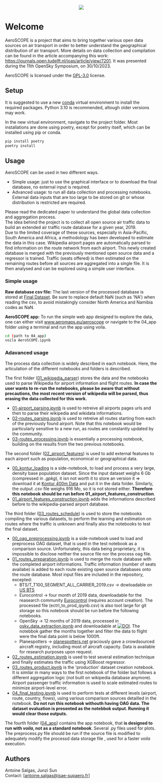 <p align="center">
  <img src=https://github.com/AeroMAPS/AeroSCOPE/assets/97613437/1824dcdd-1c25-489c-96e0-4897a0773b7c />
</p>


# Welcome 
AeroSCOPE is a project that aims to bring together various open data sources on air transport in order to better understand the geographical distribution of air transport.
More details on data collection and compilation can be found in the article accompanying this work: https://journals.open.tudelft.nl/joas/article/view/7201. It was presented during the 11th OpenSky Symposium, on 30/10/2023. 

AeroSCOPE is licensed under the [GPL-3.0](https://www.gnu.org/licenses/gpl-3.0.en.html) license.


## Setup

It is suggested to use a new [conda](https://docs.conda.io/en/latest/miniconda.html) virtual environment to install the required packages.
Python 3.10 is recommended, altough older versions may work.

In the new virtual environment, navigate to the project folder. Most installations are done using poetry, except for poetry itself, which can be installed using pip or conda.



```bash
pip install poetry 
poetry install 
```

## Usage
AeroSCOPE can be used in two different ways.

* Simple usage: just to use the graphical interface or to download the final database, no external input is required.
* Advanced usage: to run all data collection and processing notebooks. External data inputs that are too large to be stored on git or whose distribution is restricted are required.

Please read the dedicated paper to understand the global data collection and aggregation process.  
The idea behind the project is to collect all open source air traffic data to build an extended air traffic route database for a given year, 2019.  
Due to the limited coverage of these sources, especially in Asia-Pacific, South America and Africa, a methodology has been developed to estimate the data in this case. 
Wikipedia airport pages are automatically parsed to find information on the route network from each airport. This newly created database is merged with the previously mentioned open source data and a regressor is trained.
Traffic (seats offered) is then estimated on the remaining routes before all sources are aggregated into a single file.
It is then analysed and can be explored using a simple user interface. 

### Simple usage

__Raw database csv file:__ 
The last version of the processed database is stored at [Final Dataset](https://github.com/AeroMAPS/AeroSCOPE/tree/main/aeroscope/03_routes_schedule/data/final_26_09.csv). 
Be sure to replace default NaN (such as 'NA') when reading the csv, to avoid mistakingly consider North America and Namibia codes as NaN.

__AeroSCOPE app:__
To run the simple web app designed to explore the data, one can either visit www.aeromaps.eu/aeroscope or navigate to the 04_app folder using a terminal and run the app using voila.

```bash
cd (path to 04_app) 
voila AeroSCOPE.ipynb
```

### Adavanced usage

The process data collection is widely described in each notebook. Here, the articulation of the different notebooks and folders is described.  

The first folder ([01_wikipedia_parser](https://github.com/AeroMAPS/AeroSCOPE/tree/main/aeroscope/01_wikipedia_parser)) stores the data and the notebooks used to parse Wikipedia for airport information and flight routes. **In case the user wants to re-run the notebooks, please be aware that without precautions, the most recent version of wikipedia will be parsed, thus erasing the data collected for this work.**   
- [01-airport_parsing.ipynb](https://github.com/AeroMAPS/AeroSCOPE/tree/main/aeroscope/01_wikipedia_parser/01-airport_parsing.ipynb) is used to retreive all airports pages urls and then to parse their wikipedia and wikidata informations.
- [02-routes_parsing.ipynb](https://github.com/AeroMAPS/AeroSCOPE/tree/main/aeroscope/01_wikipedia_parser/02-routes_parsing.ipynb) is used to retreive all routes starting from each of the previously found airport. Note that this notebook would be particularly sensitive to a new run, as routes are constantly updated by the community.
- [03-routes_processing.ipynb](https://github.com/AeroMAPS/AeroSCOPE/tree/main/aeroscope/01_wikipedia_parser/03-routes_processing.ipynb) is essentially a processing notebook, building on the results from the two previous notebooks.

The second folder ([02_airport_features](https://github.com/AeroMAPS/AeroSCOPE/tree/main/aeroscope/02_airport_features)) is used to add external features to each airport such as population, economical or geographical data.
- [00_kontur_loading](https://github.com/AeroMAPS/AeroSCOPE/tree/main/aeroscope/02_airport_features/00_kontur_loading.ipynb) is a side-notebook, to load and process a very large, density base population dataset. Since the input dataset weighs 6 Gb (compressed in *.gpkg*), it isn not worth it to store an version it => download it at [Kontur 400m Data](https://geodata-eu-central-1-kontur-public.s3.amazonaws.com/kontur_datasets/kontur_population_20220630.gpkg.gz) and put it in the data folder. Similarly, the output *.csv* file weighs 916 Mo, so it is not stored either. **Therefore this notebook should be run before 01_airport_features_construction**.  
- [01_airport_features_construction.ipynb](https://github.com/AeroMAPS/AeroSCOPE/tree/main/aeroscope/02_airport_features/01_airport_features_construction.ipynb) adds the informations described before to the wikipedia-parsed airport database.

The third folder ([03_routes_schedule](https://github.com/AeroMAPS/AeroSCOPE/tree/main/aeroscope/03_routes_schedule)) is used to store the notebooks compiling the various datasets, to perform the learning and estimation on routes where the traffic is unknown and finally also the notebooks to test the final dataset.
- [00_oag_preprocessing.ipynb](https://github.com/AeroMAPS/AeroSCOPE/tree/main/aeroscope/03_routes_schedule/00_oag_preprocessing.ipynb) is a side-notebook used to load and preprocess OAG dataset, that is used in the test notebook as a comparison source. Unfortunately, this data being proprietary, it is impossible to disclose neither the source file nor the process oag file.
- [01_routes_preparation.ipynb](https://github.com/AeroMAPS/AeroSCOPE/tree/main/aeroscope/03_routes_schedule/01_routes_preparation.ipynb) is used to merge the route database with the completed airport informations. Traffic information (number of seats availabe) is added to each route existing open source databases onto the route database. 
Most input files are included in the repository, excepted:
  - BTS/T_T100_SEGMENT_ALL_CARRIER_2019.csv -> dowloadable on [US BTS](https://www.transtats.bts.gov/Fields.asp?gnoyr_VQ=FMG)
  - Eurocontrol -> four month of 2019 data, downloadable for the reasearch community [Eurocontrol](https://ext.eurocontrol.int/prisme_data_provision_hmi/) (requires account creation). The processed file (ectrl_to_prod_ipynb.csv) is also toot large for git storage so this notebook should be run before the following notebooks.
  - OpenSky -> 12 months of 2019 data, processed in [osky_data_extraction.ipynb](https://github.com/AeroMAPS/AeroSCOPE/tree/main/aeroscope/Utilities/osky_data_extraction.ipynb) and downloadable at [![DOI](https://zenodo.org/badge/DOI/10.5281/zenodo.7923702.svg)](https://doi.org/10.5281/zenodo.7923702). The notebbok gather the months together and filter the data to flight were the final data point is below 1000ft.
  - Planespotters -> [planespotters.net](https://planespotters.net) graciously gave a crowdsourced aircraft registry, including most of aircraft capacity. Data is available for research purposes upon request.
- [02_routes_estimation.ipynb](https://github.com/AeroMAPS/AeroSCOPE/tree/main/aeroscope/03_routes_schedule/02_routes_estimation.ipynb) is used to test several estimation technique and finally estimates the traffic using XGBoost regressor.
- [03_routes_product.ipynb](https://github.com/AeroMAPS/AeroSCOPE/tree/main/aeroscope/03_routes_schedule/03_routes_product.ipynb) is the 'production' dataset creation notebook. It is similar in many ways to the first notebook of the folder but follows a different aggregation logic (not built on wikipedia database anymore). Airport passenger traffic information is used to scale estimated routes to minimize airport-level error.
- [04_final_testing.ipynb](https://github.com/AeroMAPS/AeroSCOPE/tree/main/aeroscope/03_routes_schedule/04_final_testing.ipynb) is used to perform tests at different levels (airport, route, country, flows), using various comparison sources detailled in the notebook. **Do not run this notebook withouth having OAG data. The dataset evaluation is presented as the notebbok output. Running it would clear those outputs.**

The fourth folder ([04_app](https://github.com/AeroMAPS/AeroSCOPE/tree/main/aeroscope/04_app)) contains the app notebook, that **is designed to run with *voila*, not as a standard notebook**. Several .py files used for plots. The preprocess.py file should be run if the source file is modified to adequately modify the processd data storage file , used for a faster *voila* execution.
  
## Authors

Antoine Salgas, Junzi Sun <br>
Contact: [antoine.salgas@isae-supaero.fr]
